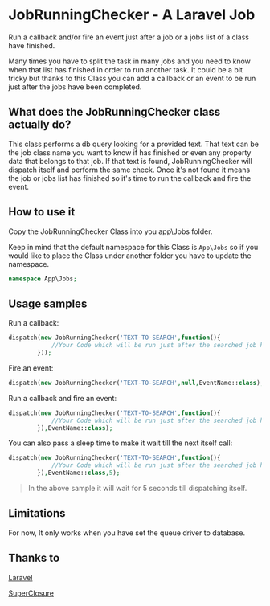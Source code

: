 # JobRunningChecker - A Laravel Job

Run a callback and/or fire an event just after a job or a jobs list of a class have finished.

Many times you have to split the task in many jobs and you need to know when that list has finished in order to run another task.
 It could be a bit tricky but thanks to this Class you can add a callback or an event to be run just after the jobs have been completed.


## What does the JobRunningChecker class actually do?

This class performs a db query looking for a provided text.
That text can be the job class name you want to know if has finished or even any property data that belongs to that job.
If that text is found, JobRunningChecker will dispatch itself and perform the same check.
Once it's not found it means the job or jobs list has finished so it's time to run the callback and fire the event.

## How to use it

Copy the JobRunningChecker Class into you app\Jobs folder.

Keep in mind that the default namespace for this Class is `App\Jobs` so if you would like to place the Class under another folder you have to update the namespace.

```php
namespace App\Jobs;
```

## Usage samples

Run a callback:

```php
dispatch(new JobRunningChecker('TEXT-TO-SEARCH',function(){
            //Your Code which will be run just after the searched job has finished
        }));
```

Fire an event:

```php
dispatch(new JobRunningChecker('TEXT-TO-SEARCH',null,EventName::class);
```

Run a callback and fire an event:

```php
dispatch(new JobRunningChecker('TEXT-TO-SEARCH',function(){
            //Your Code which will be run just after the searched job has finished
        }),EventName::class);
```

You can also pass a sleep time to make it wait till the next itself call:

```php
dispatch(new JobRunningChecker('TEXT-TO-SEARCH',function(){
            //Your Code which will be run just after the searched job has finished
        }),EventName::class,5);
```
> In the above sample it will wait for 5 seconds till dispatching itself.

## Limitations

For now, It only works when you have set the queue driver to database.

## Thanks to

[Laravel](https://laravel.com/)

[SuperClosure](https://github.com/jeremeamia/super_closure)